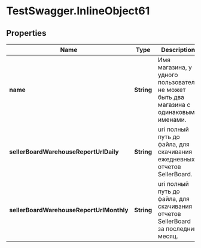 # TestSwagger.InlineObject61

## Properties

Name | Type | Description | Notes
------------ | ------------- | ------------- | -------------
**name** | **String** | Имя магазина, у удного пользователя не может быть два магазина с одинаковыми именами. | [optional] 
**sellerBoardWarehouseReportUrlDaily** | **String** | uri полный путь до файла, для скачивания ежедневных отчетов SellerBoard. | [optional] 
**sellerBoardWarehouseReportUrlMonthly** | **String** | uri полный путь до файла, для скачивания отчетов SellerBoard за последний месяц. | [optional] 


